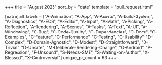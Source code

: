 +++
title = "August 2025"
sort_by = "date"
template = "pull_request.html"

[extra]
all_labels = ["A-Animation", "A-App", "A-Assets", "A-Build-System", "A-Diagnostics", "A-ECS", "A-Editor", "A-Input", "A-Math", "A-Picking", "A-Reflection", "A-Rendering", "A-Scenes", "A-Tasks", "A-Text", "A-UI", "A-Windowing", "C-Bug", "C-Code-Quality", "C-Dependencies", "C-Docs", "C-Examples", "C-Feature", "C-Performance", "C-Testing", "C-Usability", "D-Complex", "D-Domain-Agnostic", "D-Modest", "D-Straightforward", "D-Trivial", "D-Unsafe", "M-Deliberate-Rendering-Change", "O-Android", "P-Regression", "P-Unsound", "S-Needs-SME", "S-Waiting-on-Author", "X-Blessed", "X-Controversial"]
unique_pr_count = 63
+++
